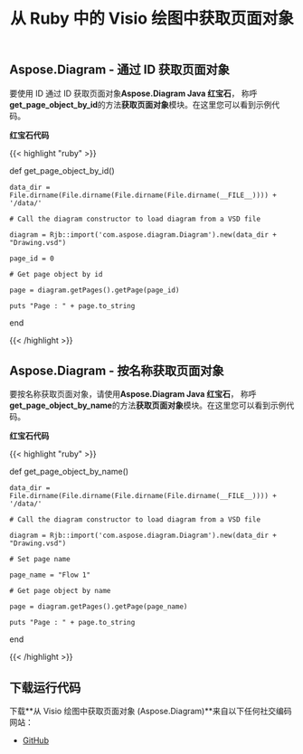 ﻿---
title: 从 Ruby 中的 Visio 绘图中获取页面对象
type: docs
weight: 10
url: /zh/java/get-a-page-object-from-visio-drawing-in-ruby/
---
## **Aspose.Diagram - 通过 ID 获取页面对象**
要使用 ID 通过 ID 获取页面对象**Aspose.Diagram Java 红宝石**， 称呼**get_page_object_by_id**的方法**获取页面对象**模块。在这里您可以看到示例代码。

**红宝石代码**

{{< highlight "ruby" >}}

 def get_page_object_by_id() 

    data_dir = File.dirname(File.dirname(File.dirname(File.dirname(__FILE__)))) + '/data/'

    # Call the diagram constructor to load diagram from a VSD file

    diagram = Rjb::import('com.aspose.diagram.Diagram').new(data_dir + "Drawing.vsd")

    page_id = 0

    # Get page object by id

    page = diagram.getPages().getPage(page_id)

    puts "Page : " + page.to_string

end

{{< /highlight >}}
## **Aspose.Diagram - 按名称获取页面对象**
要按名称获取页面对象，请使用**Aspose.Diagram Java 红宝石**， 称呼**get_page_object_by_name**的方法**获取页面对象**模块。在这里您可以看到示例代码。

**红宝石代码**

{{< highlight "ruby" >}}

 def get_page_object_by_name() 

    data_dir = File.dirname(File.dirname(File.dirname(File.dirname(__FILE__)))) + '/data/'

    # Call the diagram constructor to load diagram from a VSD file

    diagram = Rjb::import('com.aspose.diagram.Diagram').new(data_dir + "Drawing.vsd")

    # Set page name

    page_name = "Flow 1"

    # Get page object by name

    page = diagram.getPages().getPage(page_name)

    puts "Page : " + page.to_string

end

{{< /highlight >}}
## **下载运行代码**
下载**从 Visio 绘图中获取页面对象 (Aspose.Diagram)**来自以下任何社交编码网站：

- [GitHub](https://github.com/asposediagram/Aspose.Diagram-for-Java/blob/master/Plugins/Aspose_Diagram_Java_for_Ruby/lib/asposediagramjava/Pages/getpageobject.rb)
